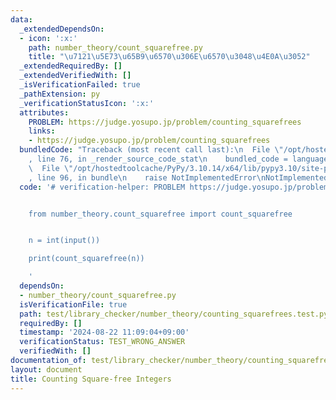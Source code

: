 ```yaml
---
data:
  _extendedDependsOn:
  - icon: ':x:'
    path: number_theory/count_squarefree.py
    title: "\u7121\u5E73\u65B9\u6570\u306E\u6570\u3048\u4E0A\u3052"
  _extendedRequiredBy: []
  _extendedVerifiedWith: []
  _isVerificationFailed: true
  _pathExtension: py
  _verificationStatusIcon: ':x:'
  attributes:
    PROBLEM: https://judge.yosupo.jp/problem/counting_squarefrees
    links:
    - https://judge.yosupo.jp/problem/counting_squarefrees
  bundledCode: "Traceback (most recent call last):\n  File \"/opt/hostedtoolcache/PyPy/3.10.14/x64/lib/pypy3.10/site-packages/onlinejudge_verify/documentation/build.py\"\
    , line 76, in _render_source_code_stat\n    bundled_code = language.bundle(\n\
    \  File \"/opt/hostedtoolcache/PyPy/3.10.14/x64/lib/pypy3.10/site-packages/onlinejudge_verify/languages/python.py\"\
    , line 96, in bundle\n    raise NotImplementedError\nNotImplementedError\n"
  code: '# verification-helper: PROBLEM https://judge.yosupo.jp/problem/counting_squarefrees


    from number_theory.count_squarefree import count_squarefree


    n = int(input())

    print(count_squarefree(n))

    '
  dependsOn:
  - number_theory/count_squarefree.py
  isVerificationFile: true
  path: test/library_checker/number_theory/counting_squarefrees.test.py
  requiredBy: []
  timestamp: '2024-08-22 11:09:04+09:00'
  verificationStatus: TEST_WRONG_ANSWER
  verifiedWith: []
documentation_of: test/library_checker/number_theory/counting_squarefrees.test.py
layout: document
title: Counting Square-free Integers
---
```

